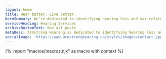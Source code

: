 ```yaml
---
layout: home
title: Hear better. Live better.
heroSummary: We’re dedicated to identifying hearing loss and ear-related disorders, and providing appropriate hearing solutions whether through hearing aids, assistive listening devices, hearing protection or rehabilitation counselling.
serviceHeading: Hearing Services
archiveButtonText: See all posts
metaDesc: Armstrong Hearing is dedicated to identifying hearing loss and ear-related disorders, and providing appropriate hearing solutions.
socialImage: 'https://www.armstronghearing.ca/styles/images/contact.jpg'
---
```

<!-- do not delete -->
{% import "macros/macros.njk" as macro with context %}
<!-- do not delete --> 

